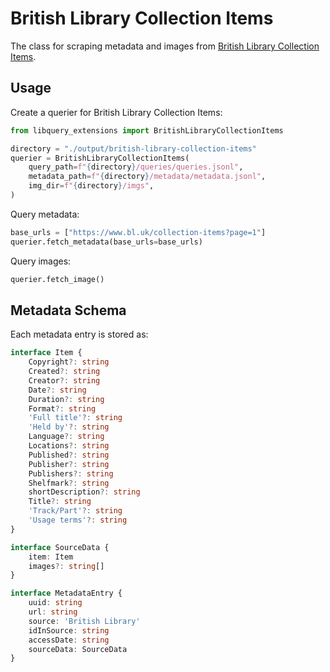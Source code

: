# British Library Collection Items

The class for scraping metadata and images from [British Library Collection Items](https://www.bl.uk/collection-items).

## Usage

Create a querier for British Library Collection Items:

```python
from libquery_extensions import BritishLibraryCollectionItems

directory = "./output/british-library-collection-items"
querier = BritishLibraryCollectionItems(
    query_path=f"{directory}/queries/queries.jsonl",
    metadata_path=f"{directory}/metadata/metadata.jsonl",
    img_dir=f"{directory}/imgs",
)
```

Query metadata:

```python
base_urls = ["https://www.bl.uk/collection-items?page=1"]
querier.fetch_metadata(base_urls=base_urls)
```

Query images:

```python
querier.fetch_image()
```

## Metadata Schema

Each metadata entry is stored as:

```typescript
interface Item {
    Copyright?: string
    Created?: string
    Creator?: string
    Date?: string
    Duration?: string
    Format?: string
    'Full title'?: string
    'Held by'?: string
    Language?: string
    Locations?: string
    Published?: string
    Publisher?: string
    Publishers?: string
    Shelfmark?: string
    shortDescription?: string
    Title?: string
    'Track/Part'?: string
    'Usage terms'?: string
}

interface SourceData {
    item: Item
    images?: string[]
}

interface MetadataEntry {
    uuid: string
    url: string
    source: 'British Library'
    idInSource: string
    accessDate: string
    sourceData: SourceData
}
```
